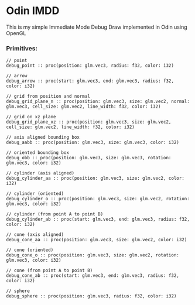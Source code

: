 # Odin IMDD
This is my simple Immediate Mode Debug Draw implemented in Odin using OpenGL

### Primitives:

    // point
    debug_point :: proc(position: glm.vec3, radius: f32, color: i32)

    // arrow
    debug_arrow :: proc(start: glm.vec3, end: glm.vec3, radius: f32, color: i32)

    // grid from position and normal
    debug_grid_plane_n :: proc(position: glm.vec3, size: glm.vec2, normal: glm.vec3, cell_size: glm.vec2, line_width: f32, color: i32)

    // grid on xz plane
    debug_grid_plane_xz :: proc(position: glm.vec3, size: glm.vec2, cell_size: glm.vec2, line_width: f32, color: i32)

    // axis aligned bounding box
    debug_aabb :: proc(position: glm.vec3, size: glm.vec3, color: i32)

    // oriented bounding box
    debug_obb :: proc(position: glm.vec3, size: glm.vec3, rotation: glm.vec3, color: i32)

    // cylinder (axis aligned)
    debug_cylinder_aa :: proc(position: glm.vec3, size: glm.vec2, color: i32) 

    // cylinder (oriented)
    debug_cylinder_o :: proc(position: glm.vec3, size: glm.vec2, rotation: glm.vec3, color: i32)

    // cylinder (from point A to point B)
    debug_cylinder_ab :: proc(start: glm.vec3, end: glm.vec3, radius: f32, color: i32)

    // cone (axis aligned)
    debug_cone_aa :: proc(position: glm.vec3, size: glm.vec2, color: i32)

    // cone (oriented)
    debug_cone_o :: proc(position: glm.vec3, size: glm.vec2, rotation: glm.vec3, color: i32)

    // cone (from point A to point B)
    debug_cone_ab :: proc(start: glm.vec3, end: glm.vec3, radius: f32, color: i32)

    // sphere
    debug_sphere :: proc(position: glm.vec3, radius: f32, color: i32)
